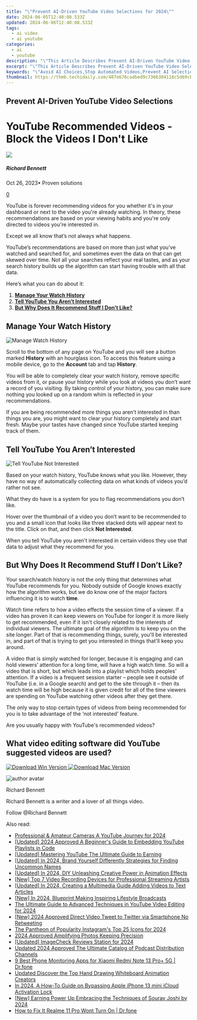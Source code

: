 ```yaml
---
title: "\"Prevent AI-Driven YouTube Video Selections for 2024\""
date: 2024-06-05T12:40:08.533Z
updated: 2024-06-06T12:40:08.533Z
tags:
  - ai video
  - ai youtube
categories:
  - ai
  - youtube
description: "\"This Article Describes Prevent AI-Driven YouTube Video Selections for 2024\""
excerpt: "\"This Article Describes Prevent AI-Driven YouTube Video Selections for 2024\""
keywords: "\"Avoid AI Choices,Stop Automated Videos,Prevent AI Selection,Block Algorithmic Content,Halt AI-Driven YouTube,Eliminate Auto-Picking,Dodge Machine Curation\""
thumbnail: https://thmb.techidaily.com/487e676cadbed9c7366304118c5d69cbccc78efab49f48ed06a998718358fad4.jpg
---
```


## Prevent AI-Driven YouTube Video Selections

# YouTube Recommended Videos - Block the Videos I Don't Like

![](https://images.wondershare.com/filmora/article-images/richard-bennett.jpg)

##### Richard Bennett

 Oct 26, 2023• Proven solutions

[0](#commentsBoxSeoTemplate)

YouTube is forever recommending videos for you whether it's in your dashboard or next to the video you're already watching. In theory, these recommendations are based on your viewing habits and you're only directed to videos you're interested in.

Except we all know that’s not always what happens.

YouTube’s recommendations are based on more than just what you’ve watched and searched for, and sometimes even the data on that can get skewed over time. Not all your searches reflect your real tastes, and as your search history builds up the algorithm can start having trouble with all that data.

Here’s what you can do about it:

1. [**Manage Your Watch History**](#manage)
2. [**Tell YouTube You Aren’t Interested**](#notinterested)
3. [**But Why Does It Recommend Stuff I Don’t Like?**](#butwhy)

## Manage Your Watch History

![Manage Watch History](https://images.wondershare.com/filmora/article-images/manage-watch-history.jpg)

Scroll to the bottom of any page on YouTube and you will see a button marked **History** with an hourglass icon. To access this feature using a mobile device, go to the **Account** tab and tap **History**.

You will be able to completely clear your watch history, remove specific videos from it, or pause your history while you look at videos you don’t want a record of you visiting. By taking control of your history, you can make sure nothing you looked up on a random whim is reflected in your recommendations.

If you are being recommended more things you aren’t interested in than things you are, you might want to clear your history completely and start fresh. Maybe your tastes have changed since YouTube started keeping track of them.

## Tell YouTube You Aren’t Interested

![Tell YouTube Not Interested](https://images.wondershare.com/filmora/article-images/tell-youtube-not-interested.jpg)

Based on your watch history, YouTube knows what you like. However, they have no way of automatically collecting data on what kinds of videos you’d rather not see.

What they do have is a system for you to flag recommendations you don’t like.

Hover over the thumbnail of a video you don’t want to be recommended to you and a small icon that looks like three stacked dots will appear next to the title. Click on that, and then click **Not Interested**.

When you tell YouTube you aren’t interested in certain videos they use that data to adjust what they recommend for you.

## But Why Does It Recommend Stuff I Don’t Like?

Your search/watch history is not the only thing that determines what YouTube recommends for you. Nobody outside of Google knows exactly how the algorithm works, but we do know one of the major factors influencing it is to watch **time**.

Watch time refers to how a video effects the session time of a viewer. If a video has proven it can keep viewers on YouTube for longer it is more likely to get recommended, even if it isn't closely related to the interests of individual viewers. The ultimate goal of the algorithm is to keep you on the site longer. Part of that is recommending things, surely, you'll be interested in, and part of that is trying to get you interested in things that'll keep you around.

  A video that is simply watched for longer, because it is engaging and can hold viewers’ attention for a long time, will have a high watch time. So will a video that is short, but which leads into a playlist which holds peoples’ attention. If a video is a frequent session starter – people see it outside of YouTube (i.e. in a Google search) and get to the site through it – then its watch time will be high because it is given credit for all of the time viewers are spending on YouTube watching other videos after they get there.

The only way to stop certain types of videos from being recommended for you is to take advantage of the ‘not interested’ feature.

 Are you usually happy with YouTube's recommended videos?

## What video editing software did YouTube suggested videos are used?

[![Download Win Version](https://images.wondershare.com/filmora/guide/download-btn-win.jpg) ](https://tools.techidaily.com/wondershare/filmora/download/) [![Download Mac Version](https://images.wondershare.com/filmora/guide/download-btn-mac.jpg) ](https://tools.techidaily.com/wondershare/filmora/download/)

![author avatar](https://images.wondershare.com/filmora/article-images/richard-bennett.jpg)

Richard Bennett

Richard Bennett is a writer and a lover of all things video.

Follow @Richard Bennett

<span class="atpl-alsoreadstyle">Also read:</span>
<div><ul>
<li><a href="https://facebook-video-share.techidaily.com/professional-and-amateur-cameras-a-youtube-journey-for-2024/"><u>Professional & Amateur Cameras  A YouTube Journey for 2024</u></a></li>
<li><a href="https://facebook-video-share.techidaily.com/updated-2024-approved-a-beginners-guide-to-embedding-youtube-playlists-in-code/"><u>[Updated] 2024 Approved  A Beginner's Guide to Embedding YouTube Playlists in Code</u></a></li>
<li><a href="https://facebook-video-share.techidaily.com/updated-mastering-youtube-the-ultimate-guide-to-earning/"><u>[Updated] Mastering YouTube  The Ultimate Guide to Earning</u></a></li>
<li><a href="https://facebook-video-share.techidaily.com/updated-in-2024-brand-yourself-differently-strategies-for-finding-uncommon-names/"><u>[Updated] In 2024, Brand Yourself Differently  Strategies for Finding Uncommon Names</u></a></li>
<li><a href="https://facebook-video-share.techidaily.com/updated-in-2024-diy-unleashing-creative-power-in-animation-effects/"><u>[Updated] In 2024, DIY  Unleashing Creative Power in Animation Effects</u></a></li>
<li><a href="https://facebook-video-share.techidaily.com/new-top-7-video-recording-devices-for-professional-streaming-artists/"><u>[New] Top 7 Video Recording Devices for Professional Streaming Artists</u></a></li>
<li><a href="https://facebook-video-share.techidaily.com/updated-in-2024-creating-a-multimedia-guide-adding-videos-to-text-articles/"><u>[Updated] In 2024, Creating a Multimedia Guide  Adding Videos to Text Articles</u></a></li>
<li><a href="https://facebook-video-share.techidaily.com/new-in-2024-blueprint-making-inspiring-lifestyle-broadcasts/"><u>[New] In 2024, Blueprint  Making Inspiring Lifestyle Broadcasts</u></a></li>
<li><a href="https://facebook-video-share.techidaily.com/the-ultimate-guide-to-advanced-techniques-in-youtube-video-editing-for-2024/"><u>The Ultimate Guide to Advanced Techniques in YouTube Video Editing for 2024</u></a></li>
<li><a href="https://twitter-videos.techidaily.com/new-2024-approved-direct-video-tweet-to-twitter-via-smartphone-no-retweeting/"><u>[New] 2024 Approved  Direct Video Tweet to Twitter via Smartphone No Retweeting</u></a></li>
<li><a href="https://instagram-video-recordings.techidaily.com/the-pantheon-of-popularity-instagrams-top-25-icons-for-2024/"><u>The Pantheon of Popularity  Instagram's Top 25 Icons for 2024</u></a></li>
<li><a href="https://extra-lessons.techidaily.com/2024-approved-amplifying-photos-keeping-precision/"><u>2024 Approved  Amplifying Photos  Keeping Precision</u></a></li>
<li><a href="https://video-capture.techidaily.com/updated-imagecheck-reviews-station-for-2024/"><u>[Updated] ImageCheck Reviews Station for 2024</u></a></li>
<li><a href="https://sound-tweaking.techidaily.com/updated-2024-approved-the-ultimate-catalog-of-podcast-distribution-channels/"><u>Updated 2024 Approved The Ultimate Catalog of Podcast Distribution Channels</u></a></li>
<li><a href="https://android-location-track.techidaily.com/9-best-phone-monitoring-apps-for-xiaomi-redmi-note-13-proplus-5g-drfone-by-drfone-virtual-android/"><u>9 Best Phone Monitoring Apps for Xiaomi Redmi Note 13 Pro+ 5G | Dr.fone</u></a></li>
<li><a href="https://ai-vdieo-software.techidaily.com/updated-discover-the-top-hand-drawing-whiteboard-animation-creators/"><u>Updated Discover the Top Hand Drawing Whiteboard Animation Creators</u></a></li>
<li><a href="https://activate-lock.techidaily.com/in-2024-a-how-to-guide-on-bypassing-apple-iphone-13-mini-icloud-activation-lock-by-drfone-ios/"><u>In 2024, A How-To Guide on Bypassing Apple iPhone 13 mini iCloud Activation Lock</u></a></li>
<li><a href="https://youtube-videos.techidaily.com/new-earning-power-up-embracing-the-techniques-of-sourav-joshi-by-2024/"><u>[New] Earning Power Up  Embracing the Techniques of Sourav Joshi by 2024</u></a></li>
<li><a href="https://howto.techidaily.com/how-to-fix-it-realme-11-pro-wont-turn-on-drfone-by-drfone-fix-android-problems-fix-android-problems/"><u>How to Fix It Realme 11 Pro Wont Turn On | Dr.fone</u></a></li>
</ul></div>

<ins class="adsbygoogle"
      style="display:block"
      data-ad-client="ca-pub-7571918770474297"
      data-ad-slot="8358498916"
      data-ad-format="auto"
      data-full-width-responsive="true"></ins>
